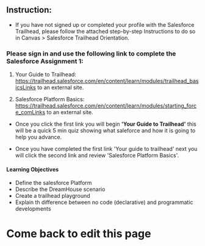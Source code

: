 ## Instruction:

- If you have not signed up or completed your profile with the Salesforce Trailhead, please follow the attached step-by-step Instructions  to do so in Canvas > Salesforce Trailhead Orientation. 
### Please sign in and use the following link to complete the Salesforce Assignment 1:
1. Your Guide to Trailhead: https://trailhead.salesforce.com/en/content/learn/modules/trailhead_basicsLinks to an external site.

1. Salesforce Platform Basics: https://trailhead.salesforce.com/en/content/learn/modules/starting_force_comLinks to an external site. 

- Once you click the first link you will begin **'Your Guide to Trailhead'** this will be a quick 5 min quiz showing what saleforce and how it is going to help you advance.

- Once you have completed the first link 'Your guide to trailhead' next you will click the second link and review 'Salesforce Platform Basics'. 

#### Learning Objectives 
- Define the salesforce Platform
- Describe the DreamHouse scenario
- Create a trailhead playground
- Explain th difference between no code (declarative) and programmatic developments 

# Come back to edit this page 